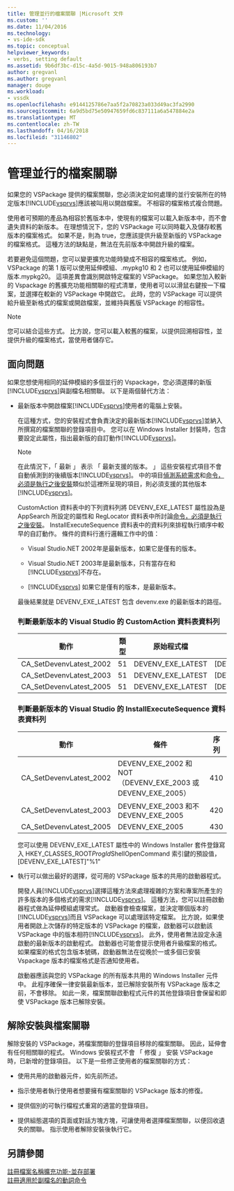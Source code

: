 ```yaml
---
title: 管理並行的檔案關聯 |Microsoft 文件
ms.custom: ''
ms.date: 11/04/2016
ms.technology:
- vs-ide-sdk
ms.topic: conceptual
helpviewer_keywords:
- verbs, setting default
ms.assetid: 9b6df3bc-d15c-4a5d-9015-948a806193b7
author: gregvanl
ms.author: gregvanl
manager: douge
ms.workload:
- vssdk
ms.openlocfilehash: e9144125786e7aa5f2a70823a033d49ac3fa2990
ms.sourcegitcommit: 6a9d5bd75e50947659fd6c837111a6a547884e2a
ms.translationtype: MT
ms.contentlocale: zh-TW
ms.lasthandoff: 04/16/2018
ms.locfileid: "31146802"
---
```

# <a name="managing-side-by-side-file-associations"></a>管理並行的檔案關聯
如果您的 VSPackage 提供的檔案關聯，您必須決定如何處理的並行安裝所在的特定版本[!INCLUDE[vsprvs](../code-quality/includes/vsprvs_md.md)]應該被叫用以開啟檔案。 不相容的檔案格式複合問題。  
  
 使用者可預期的產品為相容於舊版本中，使現有的檔案可以載入新版本中，而不會遺失資料的新版本。 在理想情況下，您的 VSPackage 可以同時載入及儲存較舊版本的檔案格式。 如果不是，則為 true，您應該提供升級至新版的 VSPackage 的檔案格式。 這種方法的缺點是，無法在先前版本中開啟升級的檔案。  
  
 若要避免這個問題，您可以變更擴充功能時變成不相容的檔案格式。 例如，VSPackage 的第 1 版可以使用延伸模組、.mypkg10 和 2 也可以使用延伸模組的版本.mypkg20。 這項差異會識別開啟特定檔案的 VSPackage。 如果您加入較新的 Vspackage 的舊擴充功能相關聯的程式清單，使用者可以以滑鼠右鍵按一下檔案，並選擇在較新的 VSPackage 中開啟它。 此時，您的 VSPackage 可以提供給升級至新格式的檔案或開啟檔案，並維持與舊版 VSPackage 的相容性。  
  
> [!NOTE]
>  您可以結合這些方式。 比方說，您可以載入較舊的檔案，以提供回溯相容性，並提供升級的檔案格式，當使用者儲存它。  
  
## <a name="facing-the-problem"></a>面向問題  
 如果您想使用相同的延伸模組的多個並行的 Vspackage，您必須選擇的新版[!INCLUDE[vsprvs](../code-quality/includes/vsprvs_md.md)]與副檔名相關聯。 以下是兩個替代方法：  
  
-   最新版本中開啟檔案[!INCLUDE[vsprvs](../code-quality/includes/vsprvs_md.md)]使用者的電腦上安裝。  
  
     在這種方式，您的安裝程式會負責決定的最新版本[!INCLUDE[vsprvs](../code-quality/includes/vsprvs_md.md)]並納入所撰寫的檔案關聯的登錄項目中。 您可以在 Windows Installer 封裝時，包含要設定此屬性，指出最新版的自訂動作[!INCLUDE[vsprvs](../code-quality/includes/vsprvs_md.md)]。  
  
    > [!NOTE]
    >  在此情況下，「 最新 」 表示 「 最新支援的版本。 」 這些安裝程式項目不會自動偵測到的後續版本[!INCLUDE[vsprvs](../code-quality/includes/vsprvs_md.md)]。 中的項目[偵測系統需求](../extensibility/internals/detecting-system-requirements.md)和[命令，必須是執行之後安裝](../extensibility/internals/commands-that-must-be-run-after-installation.md)類似於這裡所呈現的項目，則必須支援的其他版本[!INCLUDE[vsprvs](../code-quality/includes/vsprvs_md.md)]。  
  
     CustomAction 資料表中的下列資料列將 DEVENV_EXE_LATEST 屬性設為是 AppSearch 所設定的屬性和 RegLocator 資料表中所討論[命令，必須是執行之後安裝](../extensibility/internals/commands-that-must-be-run-after-installation.md)。 InstallExecuteSequence 資料表中的資料列來排程執行順序中較早的自訂動作。 條件的資料行進行邏輯工作中的值：  
  
    -   Visual Studio.NET 2002年是最新版本，如果它是僅有的版本。  
  
    -   Visual Studio.NET 2003年是最新版本，只有當存在和[!INCLUDE[vsprvs](../code-quality/includes/vsprvs_md.md)]不存在。  
  
    -   [!INCLUDE[vsprvs](../code-quality/includes/vsprvs_md.md)] 如果它是僅有的版本，是最新版本。  
  
     最後結果就是 DEVENV_EXE_LATEST 包含 devenv.exe 的最新版本的路徑。  
  
    ### <a name="customaction-table-rows-that-determine-the-latest-version-of-visual-studio"></a>判斷最新版本的 Visual Studio 的 CustomAction 資料表資料列  
  
    |動作|類型|原始程式檔|目標|  
    |------------|----------|------------|------------|  
    |CA_SetDevenvLatest_2002|51|DEVENV_EXE_LATEST|[DEVENV_EXE_2002]|  
    |CA_SetDevenvLatest_2003|51|DEVENV_EXE_LATEST|[DEVENV_EXE_2003]|  
    |CA_SetDevenvLatest_2005|51|DEVENV_EXE_LATEST|[DEVENV_EXE_2005]|  
  
    ### <a name="installexecutesequence-table-rows-that-determine-the-latest-version-of-visual-studio"></a>判斷最新版本的 Visual Studio 的 InstallExecuteSequence 資料表資料列  
  
    |動作|條件|序列|  
    |------------|---------------|--------------|  
    |CA_SetDevenvLatest_2002|DEVENV_EXE_2002 和 NOT （DEVENV_EXE_2003 或 DEVENV_EXE_2005）|410|  
    |CA_SetDevenvLatest_2003|DEVENV_EXE_2003 和不 DEVENV_EXE_2005|420|  
    |CA_SetDevenvLatest_2005|DEVENV_EXE_2005|430|  
  
     您可以使用 DEVENV_EXE_LATEST 屬性中的 Windows Installer 套件登錄寫入 HKEY_CLASSES_ROOT*ProgId*ShellOpenCommand 索引鍵的預設值，[DEVENV_EXE_LATEST]"%1"  
  
-   執行可以做出最好的選擇，從可用的 VSPackage 版本的共用的啟動器程式。  
  
     開發人員[!INCLUDE[vsprvs](../code-quality/includes/vsprvs_md.md)]選擇這種方法來處理複雜的方案和專案所產生的許多版本的多個格式的需求[!INCLUDE[vsprvs](../code-quality/includes/vsprvs_md.md)]。 這種方法，您可以註冊啟動器程式做為延伸模組處理常式。 啟動器會檢查檔案，並決定哪個版本的[!INCLUDE[vsprvs](../code-quality/includes/vsprvs_md.md)]而且 VSPackage 可以處理該特定檔案。 比方說，如果使用者開啟上次儲存的特定版本的 VSPackage 的檔案，啟動器可以啟動該 VSPackage 中的版本相符[!INCLUDE[vsprvs](../code-quality/includes/vsprvs_md.md)]。 此外，使用者無法設定永遠啟動的最新版本的啟動程式。 啟動器也可能會提示使用者升級檔案的格式。 如果檔案的格式包含版本號碼，啟動器無法在從晚於一或多個已安裝 Vspackage 版本的檔案格式是否通知使用者。  
  
     啟動器應該與您的 VSPackage 的所有版本共用的 Windows Installer 元件中。 此程序確保一律安裝最新版本，並已解除安裝所有 VSPackage 版本之前，不會移除。 如此一來，檔案關聯啟動程式元件的其他登錄項目會保留和即使 VSPackage 版本已解除安裝。  
  
## <a name="uninstall-and-file-associations"></a>解除安裝與檔案關聯  
 解除安裝的 VSPackage，將檔案關聯的登錄項目移除的檔案關聯。 因此，延伸會有任何相關聯的程式。 Windows 安裝程式不會 「 修復 」 安裝 VSPackage 時，已新增的登錄項目。 以下是一些修正使用者的檔案關聯的方式：  
  
-   使用共用的啟動器元件，如先前所述。  
  
-   指示使用者執行使用者想要擁有檔案關聯的 VSPackage 版本的修復。  
  
-   提供個別的可執行檔程式重寫的適當的登錄項目。  
  
-   提供組態選項的頁面或對話方塊方塊，可讓使用者選擇檔案關聯，以便回收遺失的關聯。 指示使用者解除安裝後執行它。  
  
## <a name="see-also"></a>另請參閱  
 [註冊檔案名稱擴充功能-並存部署](../extensibility/registering-file-name-extensions-for-side-by-side-deployments.md)   
 [註冊適用於副檔名的動詞命令](../extensibility/registering-verbs-for-file-name-extensions.md)